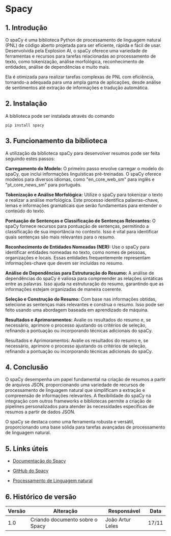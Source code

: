 # Spacy

## 1. Introdução

O spaCy é uma biblioteca Python de processamento de linguagem natural (PNL) de código aberto projetada para ser eficiente, rápida e fácil de usar. Desenvolvida pela Explosion AI, o spaCy oferece uma variedade de ferramentas e recursos para tarefas relacionadas ao processamento de texto, como tokenização, análise morfológica, reconhecimento de entidades, análise de dependências e muito mais.

Ela é otimizada para realizar tarefas complexas de PNL com eficiência, tornando-a adequada para uma ampla gama de aplicações, desde análise de sentimentos até extração de informações e tradução automática.

## 2. Instalação

A biblioteca pode ser instalada através do comando

```
pip install spacy
```

## 3. Funcionamento da biblioteca

A utilização da biblioteca spaCy para desenvolver resumos pode ser feita seguindo estes passos:

**Carregamento do Modelo:**
O primeiro passo envolve carregar o modelo do spaCy, que inclui informações linguísticas pré-treinadas. O spaCy oferece modelos para diversos idiomas, como "en_core_web_sm" para inglês e "pt_core_news_sm" para português.

**Tokenização e Análise Morfológica:**
Utilize o spaCy para tokenizar o texto e realizar a análise morfológica. Este processo identifica palavras-chave, lemas e informações gramaticais que serão fundamentais para entender o conteúdo do texto.

**Pontuação de Sentenças e Classificação de Sentenças Relevantes:**
O spaCy fornece recursos para pontuação de sentenças, permitindo a classificação de sua importância no contexto. Isso é vital para identificar quais sentenças são mais relevantes para o resumo.

**Reconhecimento de Entidades Nomeadas (NER):**
Use o spaCy para identificar entidades nomeadas no texto, como nomes de pessoas, organizações e locais. Essas entidades frequentemente representam informações-chave que devem ser incluídas no resumo.

**Análise de Dependências para Estruturação do Resumo:**
A análise de dependências do spaCy é valiosa para compreender as relações sintáticas entre as palavras. Isso ajuda na estruturação do resumo, garantindo que as informações estejam organizadas de maneira coerente.

**Seleção e Construção do Resumo:**
Com base nas informações obtidas, selecione as sentenças mais relevantes e construa o resumo. Isso pode ser feito usando uma abordagem baseada em aprendizado de máquina.

**Resultados e Aprimoramentos:**
Avalie os resultados do resumo e, se necessário, aprimore o processo ajustando os critérios de seleção, refinando a pontuação ou incorporando técnicas adicionais do spaCy.

Resultados e Aprimoramentos:
Avalie os resultados do resumo e, se necessário, aprimore o processo ajustando os critérios de seleção, refinando a pontuação ou incorporando técnicas adicionais do spaCy.

## 4. Conclusão

O spaCy desempenha um papel fundamental na criação de resumos a partir de arquivos JSON, proporcionando uma variedade de recursos de processamento de linguagem natural que simplificam a extração e compreensão de informações relevantes.
A flexibilidade do spaCy na integração com outros frameworks e bibliotecas permite a criação de pipelines personalizados para atender às necessidades específicas de resumos a partir de dados JSON.

O spaCy se destaca como uma ferramenta robusta e versátil, proporcionando uma base sólida para tarefas avançadas de processamento de linguagem natural.

## 5. Links úteis

- [Documentação do Spacy](https://spacy.io/api/doc)

- [GitHub do Spacy](https://github.com/explosion/spaCy)

- [Processamento de Linguagem natural](https://www.youtube.com/watch?v=dIUTsFT2MeQ)

## 6. Histórico de versão

| Versão | Alteração | Responsável | Data |
| - | - | - | - | 
| 1.0 | Criando documento sobre o Spacy | João Artur Leles | 17/11 |